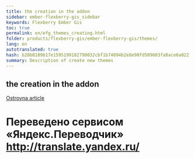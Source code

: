 ```yaml
--- 
title: the creation in the addon 
sidebar: ember-flexberry-gis_sidebar 
keywords: Flexberry Ember Gis 
toc: true 
permalink: en/efg_themes_creating.html 
folder: products/flexberry-gis/ember-flexberry-gis/themes/ 
lang: en 
autotranslated: true 
hash: b20b8189b17e1595199182790032cbf1b74094b2e8e98fd509603fa8ace6a022 
summary: Description of create new themes 
--- 
```


## the creation in the addon 

[Ostrovna article](ef_themes_creating.html) 



 # Переведено сервисом «Яндекс.Переводчик» http://translate.yandex.ru/